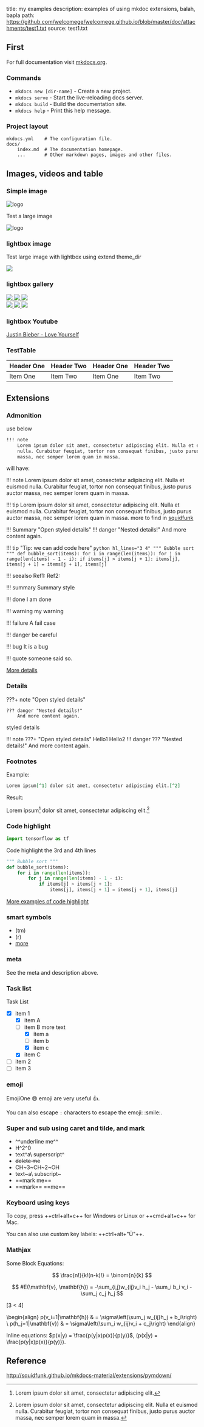 title: my examples
description: examples of using mkdoc extensions, balah, bapla
path: https://github.com/welcomege/welcomege.github.io/blob/master/doc/attachments/test1.txt
source: test1.txt

## First

For full documentation visit [mkdocs.org](http://mkdocs.org).

### Commands

* `mkdocs new [dir-name]` - Create a new project.
* `mkdocs serve` - Start the live-reloading docs server.
* `mkdocs build` - Build the documentation site.
* `mkdocs help` - Print this help message.

### Project layout

    mkdocs.yml    # The configuration file.
    docs/
        index.md  # The documentation homepage.
        ...       # Other markdown pages, images and other files.

## Images, videos and table

### Simple image
![logo](images/logo.png)

Test a large image

![logo](images/test1.png)

### lightbox image
Test large image with lightbox using extend theme_dir

<a href="https://unsplash.it/1200/768.jpg?image=250" data-toggle="lightbox" data-title="A random title" data-footer="A custom footer text">
    <img src="https://unsplash.it/300.jpg?image=250" class="img-fluid">
</a>

### lightbox gallery

<div class="row">
    <div class="offset-md-2 col-md-8">
        <div class="row">
            <a href="https://unsplash.it/1200/768.jpg?image=251" data-toggle="lightbox" data-gallery="example-gallery" class="col-sm-4">
                <img src="https://unsplash.it/600.jpg?image=251" class="img-fluid">
            </a>
            <a href="https://unsplash.it/1200/768.jpg?image=252" data-toggle="lightbox" data-gallery="example-gallery" class="col-sm-4">
                <img src="https://unsplash.it/600.jpg?image=252" class="img-fluid">
            </a>
            <a href="https://unsplash.it/1200/768.jpg?image=253" data-toggle="lightbox" data-gallery="example-gallery" class="col-sm-4">
                <img src="https://unsplash.it/600.jpg?image=253" class="img-fluid">
            </a>
        </div>
        <div class="row">
            <a href="https://unsplash.it/1200/768.jpg?image=254" data-toggle="lightbox" data-gallery="example-gallery" class="col-sm-4">
                <img src="https://unsplash.it/600.jpg?image=254" class="img-fluid">
            </a>
            <a href="https://unsplash.it/1200/768.jpg?image=255" data-toggle="lightbox" data-gallery="example-gallery" class="col-sm-4">
                <img src="https://unsplash.it/600.jpg?image=255" class="img-fluid">
            </a>
            <a href="https://unsplash.it/1200/768.jpg?image=256" data-toggle="lightbox" data-gallery="example-gallery" class="col-sm-4">
                <img src="https://unsplash.it/600.jpg?image=256" class="img-fluid">
            </a>
        </div>
    </div>
</div>

### lightbox Youtube
<p><a href="https://www.youtube.com/watch?v=dQw4w9WgXcQ" data-toggle="lightbox">Justin Bieber - Love Yourself</a></p>

### TestTable
| Header One     | Header Two     | Header One     | Header Two     |
| :------------- | :------------- | :------------- | :------------- |
| Item One       | Item Two       | Item One       | Item Two       |

## Extensions
###  Admonition

use below

``` markdown
!!! note
    Lorem ipsum dolor sit amet, consectetur adipiscing elit. Nulla et euismod
    nulla. Curabitur feugiat, tortor non consequat finibus, justo purus auctor
    massa, nec semper lorem quam in massa.
```

will have:

!!! note
    Lorem ipsum dolor sit amet, consectetur adipiscing elit. Nulla et euismod
    nulla. Curabitur feugiat, tortor non consequat finibus, justo purus auctor
    massa, nec semper lorem quam in massa.

!!! tip
    Lorem ipsum dolor sit amet, consectetur adipiscing elit. Nulla et euismod
    nulla. Curabitur feugiat, tortor non consequat finibus, justo purus auctor
    massa, nec semper lorem quam in massa.
    more to find in [squidfunk](http://squidfunk.github.io/mkdocs-material/extensions/admonition/)


!!! Summary "Open styled details"
    !!! danger "Nested details!"
        And more content again.

!!! tip "Tip: we can add code here"
    ``` python hl_lines="3 4"
    """ Bubble sort """
    def bubble_sort(items):
        for i in range(len(items)):
            for j in range(len(items) - 1 - i):
                if items[j] > items[j + 1]:
                    items[j], items[j + 1] = items[j + 1], items[j]
    ```

!!! seealso
    Ref1:
    Ref2:

!!! summary
    Summary style

!!! done
    I am done

!!! warning
    my warning

!!! failure
    A fail case

!!! danger
    be careful

!!! bug
    It is a bug

!!! quote
    someone said so.

[More details](http://squidfunk.github.io/mkdocs-material/extensions/admonition/)

### Details

???+ note "Open styled details"

    ??? danger "Nested details!"
        And more content again.

styled details

!!! note
    ???+ "Open styled details"
        Hello1
        Hello2
    !!! danger
        ??? "Nested details!"
            And more content again.


### Footnotes
Example:

``` markdown
Lorem ipsum[^1] dolor sit amet, consectetur adipiscing elit.[^2]
```

Result:

Lorem ipsum[^1] dolor sit amet, consectetur adipiscing elit.[^2]

[^1]: Lorem ipsum dolor sit amet, consectetur adipiscing elit.
[^2]:
    Lorem ipsum dolor sit amet, consectetur adipiscing elit. Nulla et euismod
    nulla. Curabitur feugiat, tortor non consequat finibus, justo purus auctor
    massa, nec semper lorem quam in massa.

### Code highlight
``` python
import tensorflow as tf
```

Code highlight the 3rd and 4th lines

``` python hl_lines="3 4"
""" Bubble sort """
def bubble_sort(items):
    for i in range(len(items)):
        for j in range(len(items) - 1 - i):
            if items[j] > items[j + 1]:
                items[j], items[j + 1] = items[j + 1], items[j]
```

[More examples of code highlight](https://github.com/squidfunk/mkdocs-material/blob/master/docs/extensions/codehilite.md)

### smart symbols
- (tm)
- (r)
- [more](https://facelessuser.github.io/pymdown-extensions/extensions/smartsymbols/)

### meta
See the meta and description above.

### Task list
Task List

- [X] item 1
    * [X] item A
    * [ ] item B
        more text
        + [x] item a
        + [ ] item b
        + [x] item c
    * [X] item C
- [ ] item 2
- [ ] item 3

### emoji
EmojiOne :smile: emoji are very useful :thumbsup:.

You can also escape `:` characters to escape the emoji: \:smile:.

### Super and sub using caret and tilde, and mark

- ^^underline me^^
- H^2^0
- text^a\ superscript^
- ~~delete me~~
- CH~3~CH~2~OH
- text~a\ subscript~
- ==mark me==
- ==mark== ==me==

### Keyboard using keys

To copy, press ++ctrl+alt+c++ for Windows or Linux or ++cmd+alt+c++ for Mac.

You can also use custom key labels: ++ctrl+alt+"&Uuml;"++.

### Mathjax
Some Block Equations:

$$
\frac{n!}{k!(n-k)!} = \binom{n}{k}
$$

$$
#E(\mathbf{v}, \mathbf{h}) = -\sum_{i,j}w_{ij}v_i h_j - \sum_i b_i v_i - \sum_j c_j h_j
$$

\[3 < 4\]

\begin{align}
    p(v_i=1|\mathbf{h}) & = \sigma\left(\sum_j w_{ij}h_j + b_i\right) \\
    p(h_j=1|\mathbf{v}) & = \sigma\left(\sum_i w_{ij}v_i + c_j\right)
\end{align}

Inline equations: $p(x|y) = \frac{p(y|x)p(x)}{p(y)}$, \(p(x|y) = \frac{p(y|x)p(x)}{p(y)}\).

## Reference
http://squidfunk.github.io/mkdocs-material/extensions/pymdown/
